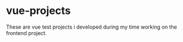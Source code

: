 # vue-projects
These are vue test projects i developed during my time working on the frontend project.

